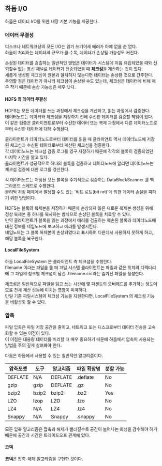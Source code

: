 ## 하둡 I/O
하둡은 데이터 I/O를 위한 내장 기본 기능을 제공한다.

### 데이터 무결성 
디스크나 네트워크상의 모든 I/O는 읽기 쓰기이세 에러가 아예 없을 순 없다.  
하둡이 처리하는 데이터의 규모가 클 수록, 데이터가 손상될 가능성도 커진다.  

손상된 데이터를 검출하는 일반적인 방법은 데이터가 시스템에 처음 유입되었을 때와 신뢰할수 없는 통신 채널로 데이터가 전송되었을 때 **체크섬**을 계산하는 것이 있다.  
새롭게 생성된 체크섬이 원본과 일치하지 않는다면 데이터는 손상된 것으로 간주한다.  
주의할 점은 데이터가 아니라 체크섬이 손상될 수도 있는데, 체크섬은 데이터에 비해 매우 작기 때문에 손상 가능성은 매우 낮다.  

#### HDFS 의 데이터 무결성 
HDFS는 모든 데이터를 쓰는 과정에서 체크섬을 계산하고, 읽는 과정에서 검증한다.  
데이터노드는 데이터와 체크섬을 저장하기 전에 수신한 데이터를 검증할 책임이 있다.  
이 같은 검증은 클라이언트로부터 수신한 데이터 또는 복제 과정에서 다른 데이터노드로부터 수신한 데이터에 대해 수행된다.  

클라이언트가 데이터노드로부터 데이터를 읽을 때 클라이언트 역시 데이터노드에 저장된 체크섬과 수신된 데이터로부터 계산된 체크섬을 검증한다.  
각 데이터노드는 체크섬 검증 로그를 영구 저장하기 때문에 각각의 블록이 검증되었던 마지막 시간을 알고 있다.  
클라이언트가 성공적으로 하나의 블록을 검증하고 데이터노드에 알리면 데이터노드는 체크섬 검증에 대한 로그를 갱신한다.  

각 데이터노드는 저장된 모든 블록을 주기적으로 검증하는 DataBlockScanner 를 백그라운드 스레드로 수행한다.  
물리먹 저장 매체에서 발생할 수도 있는 '비트 로트(bit rot)'에 의한 데이터 손실을 피하기 위한 방법이다.  

HDFS는 블록의 복제본을 저장하기 때문에 손상되지 않은 새로운 복제본 생성을 위해 정상 복제본 중 하나를 복사하는 방식으로 손상된 블록을 치료할 수 있다.  
만약 클라이언트가 블록을 읽는 과정에서 에러를 검출하는 훼손된 블록과 데이터노드에 대한 정보를 네임노드에 보고하고 에러를 발생시킨다.  
네임노드는 그 블록 복제본이 손상되었다고 표시하여 다른데서 사용하지 못하게 하고, 해당 블록을 복구한다. 
 
#### LocalFileSystem
하둡 LocalFileSystem 은 클라이언트 측 체크섬을 수행한다.  
filename 이라는 파일을 쓸 때 파일 시스템 클라이언트는 파일과 같은 위치의 디렉터리에 그 파일의 청크별 체크섬이 담긴 .filename.crc라는 숨겨진 파일을 생성한다.  

체크섬은 일반적으로 파일을 읽고 쓰는 시간에 몇 퍼센트의 오버헤드를 추가하는 정도이므로 전체 계산 성능에 미치는 영향이 미미하다.  
만일 기존 파일시스템이 체크섬 기능을 지원한다면, LocalFileSystem 의 체크섬 기능을 비활성화 할 수 있다. 


### 압축 
파일 압축은 파일 저장 공간을 줄이고, 네트워크 또는 디스크로부터 데이터 전송을 고속화할 수 있는 이점이 있다.  
이 이점은 대용량 데이터를 처리할 때 매우 중요하기 때문에 하둡에서 압축이 사용되는 방법을 주의 깊게 살펴봐야 한다.  

다음은 하둡에서 사용할 수 있는 일반적인 알고리즘이다. 

|압축포맷|도구|알고리즘|파일 확장명|분할 가능|
|---|---|---|---|---|
|DEFLATE|N/A|DEFLATE|.deflate|No|
|gzip|gzip|DEFLATE|.gz|No|
|bzip2|bzip2|bzip2|.bz2|Yes|
|LZO|lzop|LZO|.lzo|No|
|LZ4|N/A|LZ4|.lz4|No|
|Snappy|N/A|Snappy|.snappy|No|

모든 압축 알고리즘은 압축과 해제가 빨라질수록 공간이 늘어나는 희생을 감수해야 하기 때문에 공간과 시간은 트레이드오프 관계에 있다.  

#### 코덱
**코덱**은 압축-해제 알고리즘을 구현한 것이다.  
